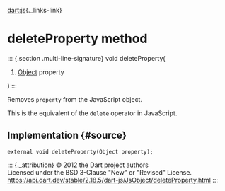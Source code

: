 [dart:js](../../dart-js/dart-js-library){._links-link}

deleteProperty method
=====================

::: {.section .multi-line-signature}
void deleteProperty(

1.  [Object](../../dart-core/object-class) property

)
:::

Removes `property` from the JavaScript object.

This is the equivalent of the `delete` operator in JavaScript.

Implementation {#source}
--------------

``` {.language-dart data-language="dart"}
external void deleteProperty(Object property);
```

::: {._attribution}
© 2012 the Dart project authors\
Licensed under the BSD 3-Clause \"New\" or \"Revised\" License.\
<https://api.dart.dev/stable/2.18.5/dart-js/JsObject/deleteProperty.html>
:::
